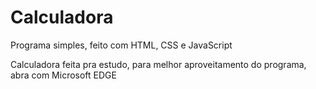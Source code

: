 # Calculadora
Programa simples, feito com HTML, CSS e JavaScript 
<p>Calculadora feita pra estudo, para melhor aproveitamento do programa, abra com Microsoft EDGE</p>
